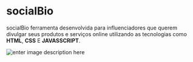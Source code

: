 # socialBio
socialBio ferramenta desenvolvida para  influenciadores que querem divulgar seus produtos e serviços online utilizando as tecnologias como **HTML**, **CSS** E **JAVASSCRIPT**.

![enter image description here](https://github.com/wesleycsv/socialBio/blob/main/print.png?raw=true)
